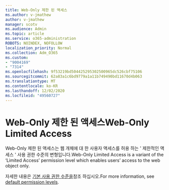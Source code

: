 ```yaml
---
title: Web-Only 제한 된 액세스
ms.author: v-jmathew
author: v-jmathew
manager: scotv
ms.audience: Admin
ms.topic: article
ms.service: o365-administration
ROBOTS: NOINDEX, NOFOLLOW
localization_priority: Normal
ms.collection: Adm_O365
ms.custom:
- "9004169"
- "7314"
ms.openlocfilehash: 9f53219bd504425295302500965dc526cbf75106
ms.sourcegitcommit: 62a83a1c6bd9779a1a11b749490bd11670d4b063
ms.translationtype: MT
ms.contentlocale: ko-KR
ms.lasthandoff: 12/02/2020
ms.locfileid: "49560727"
---
```

# <a name="web-only-limited-access"></a><span data-ttu-id="f4518-102">Web-Only 제한 된 액세스</span><span class="sxs-lookup"><span data-stu-id="f4518-102">Web-Only Limited Access</span></span>

<span data-ttu-id="f4518-103">Web-Only 제한 된 액세스는 웹 개체에 대 한 사용자 액세스를 허용 하는 ' 제한적인 액세스 ' 사용 권한 수준의 변형입니다.</span><span class="sxs-lookup"><span data-stu-id="f4518-103">Web-Only Limited Access is a variant of the ‘Limited Access’ permission level which enables users’ access to the web object only.</span></span>

<span data-ttu-id="f4518-104">자세한 내용은 [기본 사용 권한 수준을](https://docs.microsoft.com/sharepoint/understanding-permission-levels#default-permission-levels)참조 하십시오.</span><span class="sxs-lookup"><span data-stu-id="f4518-104">For more information, see [default permission levels](https://docs.microsoft.com/sharepoint/understanding-permission-levels#default-permission-levels).</span></span>
